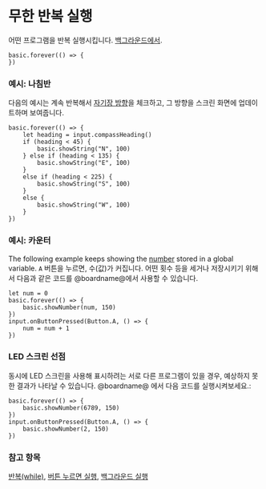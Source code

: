 # 무한 반복 실행

어떤 프로그램을 반복 실행시킵니다. [백그라운드에서](/reference/control/in-background).

```sig
basic.forever(() => {
})
```

### 예시: 나침반

다음의 예시는 계속 반복해서 [자기장 방향](/reference/input/compass-heading)을 체크하고, 그 방향을 스크린 화면에 업데이트하며 보여줍니다.

```blocks
basic.forever(() => {
    let heading = input.compassHeading()
    if (heading < 45) {
        basic.showString("N", 100)
    } else if (heading < 135) {
        basic.showString("E", 100)
    }
    else if (heading < 225) {
        basic.showString("S", 100)
    }
    else {
        basic.showString("W", 100)
    }
})
```

### 예시: 카운터

The following example keeps showing the [number](/reference/types/number) stored in a global variable. `A` 버튼을 누르면, 수(값)가 커집니다. 어떤 횟수 등을 세거나 저장시키기 위해서 다음과 같은 코드를 @boardname@에서 사용할 수 있습니다.

```blocks
let num = 0
basic.forever(() => {
    basic.showNumber(num, 150)
})
input.onButtonPressed(Button.A, () => {
    num = num + 1
})
```

### LED 스크린 선점

동시에 LED 스크린을 사용해 표시하려는 서로 다른 프로그램이 있을 경우, 예상하지 못한 결과가 나타날 수 있습니다. @boardname@ 에서 다음 코드를 실행시켜보세요.:

```blocks
basic.forever(() => {
    basic.showNumber(6789, 150)
})
input.onButtonPressed(Button.A, () => {
    basic.showNumber(2, 150)
})
```

### 참고 항목

[반복(while)](/blocks/loops/while), [버튼 누르면 실행](/reference/input/on-button-pressed), [백그라운드 실행](/reference/control/in-background)